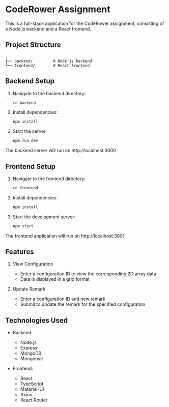 # CodeRower Assignment

This is a full-stack application for the CodeRower assignment, consisting of a Node.js backend and a React frontend.

## Project Structure

```
.
├── backend/         # Node.js backend
└── frontend/        # React frontend
```

## Backend Setup

1. Navigate to the backend directory:
   ```bash
   cd backend
   ```

2. Install dependencies:
   ```bash
   npm install
   ```

3. Start the server:
   ```bash
   npm run dev
   ```

The backend server will run on http://localhost:3000

## Frontend Setup

1. Navigate to the frontend directory:
   ```bash
   cd frontend
   ```

2. Install dependencies:
   ```bash
   npm install
   ```

3. Start the development server:
   ```bash
   npm start
   ```

The frontend application will run on http://localhost:3001

## Features

1. View Configuration
   - Enter a configuration ID to view the corresponding 2D array data
   - Data is displayed in a grid format

2. Update Remark
   - Enter a configuration ID and new remark
   - Submit to update the remark for the specified configuration

## Technologies Used

- Backend:
  - Node.js
  - Express
  - MongoDB
  - Mongoose

- Frontend:
  - React
  - TypeScript
  - Material-UI
  - Axios
  - React Router 